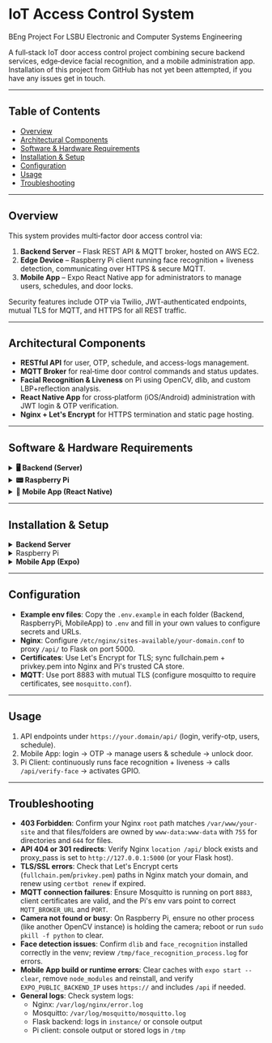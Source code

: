 # IoT Access Control System 
BEng Project For LSBU Electronic and Computer Systems Engineering

A full‑stack IoT door access control project combining secure backend services, edge‑device facial recognition, and a mobile administration app.
Installation of this project from GitHub has not yet been attempted, if you have any issues get in touch.


---
## Table of Contents
- [Overview](#overview)
- [Architectural Components](#architectural-components)
- [Software & Hardware Requirements](#software--hardware-requirements)
- [Installation & Setup](#installation--setup)
- [Configuration](#configuration)
- [Usage](#usage)
- [Troubleshooting](#troubleshooting)

---
## Overview
This system provides multi‑factor door access control via:

1. **Backend Server** – Flask REST API & MQTT broker, hosted on AWS EC2.
2. **Edge Device** – Raspberry Pi client running face recognition + liveness detection, communicating over HTTPS & secure MQTT.
3. **Mobile App** – Expo React Native app for administrators to manage users, schedules, and door locks.

Security features include OTP via Twilio, JWT‑authenticated endpoints, mutual TLS for MQTT, and HTTPS for all REST traffic.

---
## Architectural Components
- **RESTful API** for user, OTP, schedule, and access-logs management.
- **MQTT Broker** for real‑time door control commands and status updates.
- **Facial Recognition & Liveness** on Pi using OpenCV, dlib, and custom LBP+reflection analysis.
- **React Native App** for cross‑platform (iOS/Android) administration with JWT login & OTP verification.
- **Nginx + Let's Encrypt** for HTTPS termination and static page hosting.

---
## Software & Hardware Requirements
<details>
<summary><strong>🖥️ Backend (Server)</strong></summary>

- Operating System: Ubuntu 22.04 LTS (Jammy Jellyfish)
- Python: 3.10.x
- Flask: 2.2.3
- Flask‑Bcrypt: 1.0.1
- Flask‑CORS: 3.0.10
- Flask‑JWT‑Extended: 4.4.4
- Flask‑MQTT: 1.1.1
- Flask‑RESTful: 0.3.9
- Flask‑SQLAlchemy: 3.0.3
- python‑dotenv: 1.0.0
- SQLAlchemy: 2.0.4
- Twilio: 7.16.4
- Requests: 2.28.2
- Nginx: latest (via apt)
- Mosquitto (MQTT): latest (via apt)
- SQLite: embedded local database for Flask-SQLAlchemy

</details>

<details>
<summary><strong>📟 Raspberry Pi</strong></summary>

- Hardware: Raspberry Pi 4 Model B (4GB RAM)
- Operating System: Ubuntu 24.04 LTS for arm64/Desktop
- Python: 3.10.x
- OpenCV (headless): opencv‑python‑headless
- face_recognition (dlib dependency)
- dlib: latest
- numpy: latest
- Flask: 2.2.3 (for Pi‑hosted UI)
- MQTT Handler: paho‑mosquitto via Flask‑MQTT

</details>

<details>
<summary><strong>📱 Mobile App (React Native)</strong></summary>

- Node.js: >=16.x (LTS recommended)
- npm: >=8.x
- Expo CLI: ~6.x
- Expo SDK: ~52.0.37
- React Native: 0.76.7
- Dependencies (see `MobileApp/package.json`):
  - @expo/vector-icons
  - expo‑router, expo‑secure-store, expo‑splash‑screen, expo‑constants, etc.
  - react‑native‑paper, react‑native‑reanimated, @react-navigation/*
  - react‑native-webview, async‑storage, datetimepicker, etc.

</details>

---
## Installation & Setup

<details>
<summary><strong>Backend Server</strong></summary>

```bash
# 1.1 Clone the repo
git clone <your-repo-url>
cd IoT-Access-Control-System/Backend

# 1.2 Update and install system packages
sudo apt update && sudo apt install -y python3 python3-venv python3-pip nginx mosquitto mosquitto-clients

# 1.3 Create Python virtual environment
env=venv && python3 -m venv $env && source $env/bin/activate

# 1.4 Install Python dependencies
pip install --upgrade pip
pip install -r requirements.txt

# 1.5 Configure environment variables
cp .env.example .env  # edit .env to add your own TWILIO, MQTT, JWT settings

# 1.6 Start and enable the backend service
./start_backend.sh
```

</details>


<details>
<summary>Raspberry Pi </strong></summary>

```bash
# 2.1 Prepare the Pi (Ubuntu 24.04)
sudo apt update && sudo apt install -y python3 python3-venv python3-pip python3-opencv mosquitto mosquitto-clients nginx

# 2.2 Clone and enter the Pi client directory
git clone <your-repo-url>
cd IoT-Access-Control-System/RaspberryPi

# 2.3 Create virtual environment and install dependencies
python3 -m venv venv && source venv/bin/activate
pip install --upgrade pip
pip install -r requirements.txt

# 2.4 Configure certificates for MQTT and HTTPS
cp .env.example .env  # update BACKEND_URL, MQTT, cert paths
sudo cp $CA_CERT_PATH /usr/local/share/ca-certificates/pi-ca.crt
sudo update-ca-certificates

# 2.5 Start the Pi client
python3 main.py
```

</details>


<details>
<summary><strong>Mobile App (Expo)</strong></summary>

```bash
# 3.1 Prerequisites
# Node.js >= 16.x, npm >= 8.x

# 3.2 Install Expo CLI globally (if not already)
npm install -g expo-cli

# 3.3 Clone and install dependencies
git clone <your-repo-url>
cd IoT-Access-Control-System/MobileApp
npm install

# 3.4 Configure environment
cp .env.example .env  # set EXPO_PUBLIC_BACKEND_IP=https://your.domain/api

# 3.5 Launch in development
npm start  # then scan QR code in Expo Go
```

</details>

---
## Configuration
- **Example env files**: Copy the `.env.example` in each folder (Backend, RaspberryPi, MobileApp) to `.env` and fill in your own values to configure secrets and URLs.
- **Nginx**: Configure `/etc/nginx/sites-available/your-domain.conf` to proxy `/api/` to Flask on port 5000.
- **Certificates**: Use Let's Encrypt for TLS; sync fullchain.pem + privkey.pem into Nginx and Pi's trusted CA store.
- **MQTT**: Use port 8883 with mutual TLS (configure mosquitto to require certificates, see `mosquitto.conf`).

---
## Usage
1. API endpoints under `https://your.domain/api/` (login, verify-otp, users, schedule).
2. Mobile App: login → OTP → manage users & schedule → unlock door.
3. Pi Client: continuously runs face recognition + liveness → calls `/api/verify-face` → activates GPIO.

---
## Troubleshooting
- **403 Forbidden**: Confirm your Nginx `root` path matches `/var/www/your-site` and that files/folders are owned by `www-data:www-data` with `755` for directories and `644` for files.
- **API 404 or 301 redirects**: Verify Nginx `location /api/` block exists and proxy_pass is set to `http://127.0.0.1:5000` (or your Flask host).
- **TLS/SSL errors**: Check that Let's Encrypt certs (`fullchain.pem`/`privkey.pem`) paths in Nginx match your domain, and renew using `certbot renew` if expired.
- **MQTT connection failures**: Ensure Mosquitto is running on port `8883`, client certificates are valid, and the Pi's env vars point to correct `MQTT_BROKER_URL` and `PORT`.
- **Camera not found or busy**: On Raspberry Pi, ensure no other process (like another OpenCV instance) is holding the camera; reboot or run `sudo pkill -f python` to clear.
- **Face detection issues**: Confirm `dlib` and `face_recognition` installed correctly in the venv; review `/tmp/face_recognition_process.log` for errors.
- **Mobile App build or runtime errors**: Clear caches with `expo start --clear`, remove `node_modules` and reinstall, and verify `EXPO_PUBLIC_BACKEND_IP` uses `https://` and includes `/api` if needed.
- **General logs**: Check system logs:
  - Nginx: `/var/log/nginx/error.log`
  - Mosquitto: `/var/log/mosquitto/mosquitto.log`
  - Flask backend: logs in `instance/` or console output
  - Pi client: console output or stored logs in `/tmp`
